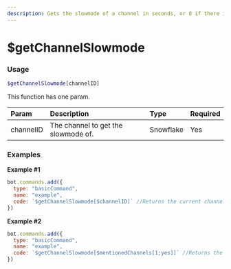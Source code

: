 ```yaml
---
description: Gets the slowmode of a channel in seconds, or 0 if there is no slowmode.
---
```


# $getChannelSlowmode
### Usage
```php
$getChannelSlowmode[channelID]
```

This function has one param.

| Param | Description | Type | Required
| :---- | :---- | :---- | :----
| channelID | The channel to get the slowmode of. | Snowflake | Yes

### Examples
**Example #1**
```javascript
bot.commands.add({
  type: "basicCommand",
  name: "example",
  code: `$getChannelSlowmode[$channelID]` //Returns the current channel's slowmode.
})
```

**Example #2**
```javascript
bot.commands.add({
  type: "basicCommand",
  name: "example",
  code: `$getChannelSlowmode[$mentionedChannels[1;yes]]` //Returns the mentioned channel's slowmode.
})
```
